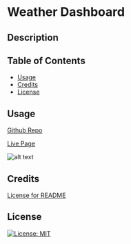# Weather Dashboard

## Description



## Table of Contents

- [Usage](#usage)
- [Credits](#credits)
- [License](#license)


## Usage

<a href="https://github.com/Kadeemking/Module-6-Challenge">Github Repo</a>

<a href="https://kadeemking.github.io/Module-6-Challenge/">Live Page</a>

![alt text](assets/images/screenshot1.png)

## Credits

<a href="https://gist.github.com/lukas-h/2a5d00690736b4c3a7ba">License for README</a>



## License

[![License: MIT](https://img.shields.io/badge/License-MIT-yellow.svg)](https://opensource.org/licenses/MIT)